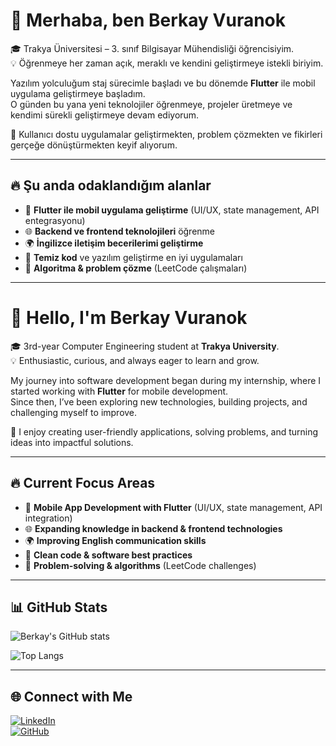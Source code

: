 # 👋 Merhaba, ben Berkay Vuranok  

🎓 Trakya Üniversitesi – 3. sınıf Bilgisayar Mühendisliği öğrencisiyim.  
💡 Öğrenmeye her zaman açık, meraklı ve kendini geliştirmeye istekli biriyim.  

Yazılım yolculuğum staj sürecimle başladı ve bu dönemde **Flutter** ile mobil uygulama geliştirmeye başladım.  
O günden bu yana yeni teknolojiler öğrenmeye, projeler üretmeye ve kendimi sürekli geliştirmeye devam ediyorum.  

🚀 Kullanıcı dostu uygulamalar geliştirmekten, problem çözmekten ve fikirleri gerçeğe dönüştürmekten keyif alıyorum.  

---

## 🔥 Şu anda odaklandığım alanlar
- 📱 **Flutter ile mobil uygulama geliştirme** (UI/UX, state management, API entegrasyonu)  
- 🌐 **Backend ve frontend teknolojileri** öğrenme  
- 🌍 **İngilizce iletişim becerilerimi geliştirme**  
- 🧩 **Temiz kod** ve yazılım geliştirme en iyi uygulamaları  
- 🤖 **Algoritma & problem çözme** (LeetCode çalışmaları)  

---

# 👋 Hello, I'm Berkay Vuranok  

🎓 3rd-year Computer Engineering student at **Trakya University**.  
💡 Enthusiastic, curious, and always eager to learn and grow.  

My journey into software development began during my internship, where I started working with **Flutter** for mobile development.  
Since then, I’ve been exploring new technologies, building projects, and challenging myself to improve.  

🚀 I enjoy creating user-friendly applications, solving problems, and turning ideas into impactful solutions.  

---

## 🔥 Current Focus Areas
- 📱 **Mobile App Development with Flutter** (UI/UX, state management, API integration)  
- 🌐 **Expanding knowledge in backend & frontend technologies**  
- 🌍 **Improving English communication skills**  
- 🧩 **Clean code & software best practices**  
- 🤖 **Problem-solving & algorithms** (LeetCode challenges)  

---

## 📊 GitHub Stats
![Berkay's GitHub stats](https://github-readme-stats.vercel.app/api?username=berkayvuranok&show_icons=true&theme=tokyonight)  

![Top Langs](https://github-readme-stats.vercel.app/api/top-langs/?username=berkayvuranok&layout=compact&theme=tokyonight)  

---

## 🌐 Connect with Me  
[![LinkedIn](https://img.shields.io/badge/LinkedIn-blue?logo=linkedin&logoColor=white)](https://www.linkedin.com/in/berkay-vuranok)  
[![GitHub](https://img.shields.io/badge/GitHub-black?logo=github&logoColor=white)](https://github.com/berkayvuranok)  
